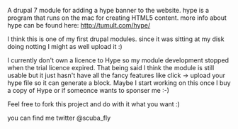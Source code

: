 A drupal 7 module for adding a hype banner to the website.
hype is a program that runs on the mac for creating HTML5 content.
more info about hype can be found here: http://tumult.com/hype/

I think this is one of my first drupal modules. since it was sitting at my disk doing notting I might as well upload it :)

I currently don't own a licence to Hype so my module development stopped when the trial licence expired. 
That being said I think the module is still usable but it just hasn't have all the fancy features like click -> upload your hype file so it can generate a block.
Maybe I start working on this once I buy a copy of Hype or if someonce wants to sponser me :-)

Feel free to fork this project and do with it what you want :)

you can find me twitter @scuba_fly
